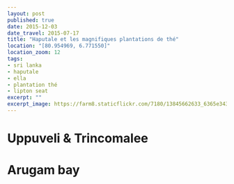 ```yaml
---
layout: post
published: true
date: 2015-12-03
date_travel: 2015-07-17
title: "Haputale et les magnifiques plantations de thé"
location: "[80.954969, 6.771550]"
location_zoom: 12
tags:
- sri lanka
- haputale
- ella
- plantation thé
- lipton seat
excerpt: ""
excerpt_image: https://farm8.staticflickr.com/7180/13845662633_6365e34316_c.jpg
---
```


# Uppuveli & Trincomalee

# Arugam bay
